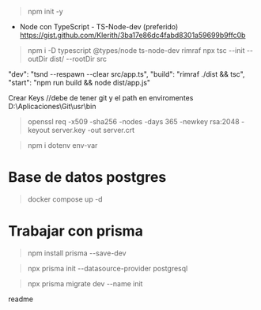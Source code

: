 > npm init -y
* Node con TypeScript - TS-Node-dev (preferido)
https://gist.github.com/Klerith/3ba17e86dc4fabd8301a59699b9ffc0b

> npm i -D typescript @types/node ts-node-dev rimraf
> npx tsc --init --outDir dist/ --rootDir src

"dev": "tsnd --respawn --clear src/app.ts",
  "build": "rimraf ./dist && tsc",
  "start": "npm run build && node dist/app.js"

Crear Keys //debe de tener git y el path en enviromentes  D:\Aplicaciones\Git\usr\bin

> openssl req -x509 -sha256 -nodes -days 365 -newkey rsa:2048 -keyout server.key -out server.crt

> npm i dotenv env-var


# Base de datos postgres 
> docker compose up -d


# Trabajar con prisma
>npm install prisma --save-dev

> npx prisma init --datasource-provider postgresql

>npx prisma migrate dev --name init

readme